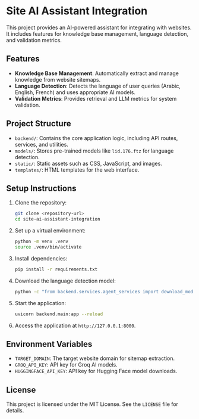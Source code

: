 # Site AI Assistant Integration

This project provides an AI-powered assistant for integrating with websites. It includes features for knowledge base management, language detection, and validation metrics.

## Features

- **Knowledge Base Management**: Automatically extract and manage knowledge from website sitemaps.
- **Language Detection**: Detects the language of user queries (Arabic, English, French) and uses appropriate AI models.
- **Validation Metrics**: Provides retrieval and LLM metrics for system validation.

## Project Structure

- `backend/`: Contains the core application logic, including API routes, services, and utilities.
- `models/`: Stores pre-trained models like `lid.176.ftz` for language detection.
- `static/`: Static assets such as CSS, JavaScript, and images.
- `templates/`: HTML templates for the web interface.

## Setup Instructions

1. Clone the repository:
   ```bash
   git clone <repository-url>
   cd site-ai-assistant-integration
   ```

2. Set up a virtual environment:
   ```bash
   python -m venv .venv
   source .venv/bin/activate
   ```

3. Install dependencies:
   ```bash
   pip install -r requirements.txt
   ```

4. Download the language detection model:
   ```bash
   python -c "from backend.services.agent_services import download_model; import asyncio; asyncio.run(download_model())"
   ```

5. Start the application:
   ```bash
   uvicorn backend.main:app --reload
   ```

6. Access the application at `http://127.0.0.1:8000`.

## Environment Variables

- `TARGET_DOMAIN`: The target website domain for sitemap extraction.
- `GROQ_API_KEY`: API key for Groq AI models.
- `HUGGINGFACE_API_KEY`: API key for Hugging Face model downloads.

## License

This project is licensed under the MIT License. See the `LICENSE` file for details.
